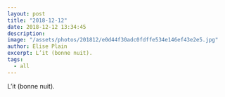 ```yaml
---
layout: post
title: "2018-12-12"
date: 2018-12-12 13:34:45
description: 
image: "/assets/photos/201812/e0d44f30adc0fdffe534e146ef43e2e5.jpg"
author: Elise Plain
excerpt: L’it (bonne nuit).
tags: 
  - all
---
```


L’it (bonne nuit).

<p></p>

